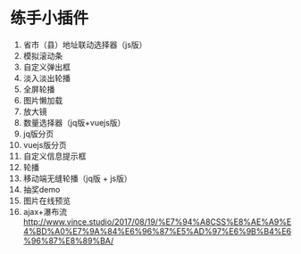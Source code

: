 练手小插件
====
1. 省市（县）地址联动选择器（js版）<br/>
2. 模拟滚动条<br/>
3. 自定义弹出框<br/>
4. 淡入淡出轮播<br/>
5. 全屏轮播<br/>
6. 图片懒加载<br/>
7. 放大镜<br/>
8. 数量选择器（jq版+vuejs版）<br/>
9. jq版分页<br/>
10. vuejs版分页<br/>
11. 自定义信息提示框<br/>
12. 轮播<br/>
13. 移动端无缝轮播（jq版 + js版）<br/>
14. 抽奖demo<br/>
15. 图片在线预览<br/>
16. ajax+瀑布流<br/>
http://www.vince.studio/2017/08/19/%E7%94%A8CSS%E8%AE%A9%E4%BD%A0%E7%9A%84%E6%96%87%E5%AD%97%E6%9B%B4%E6%96%87%E8%89%BA/
